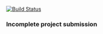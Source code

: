[![Build Status](https://travis-ci.org/elkrojo/croiglas-shop.svg?branch=master)](https://travis-ci.org/elkrojo/croiglas-shop)

### Incomplete project submission